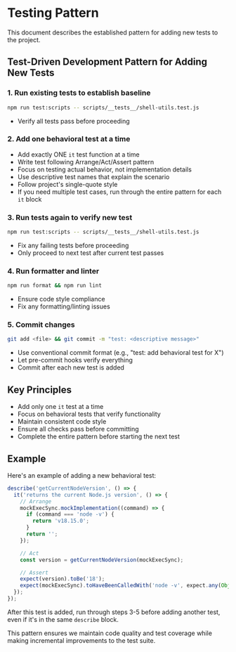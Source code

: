 # Testing Pattern

This document describes the established pattern for adding new tests to the project.

## Test-Driven Development Pattern for Adding New Tests

### 1. Run existing tests to establish baseline

```bash
npm run test:scripts -- scripts/__tests__/shell-utils.test.js
```

- Verify all tests pass before proceeding

### 2. Add one behavioral test at a time

- Add exactly ONE `it` test function at a time
- Write test following Arrange/Act/Assert pattern
- Focus on testing actual behavior, not implementation details
- Use descriptive test names that explain the scenario
- Follow project's single-quote style
- If you need multiple test cases, run through the entire pattern for each `it` block

### 3. Run tests again to verify new test

```bash
npm run test:scripts -- scripts/__tests__/shell-utils.test.js
```

- Fix any failing tests before proceeding
- Only proceed to next test after current test passes

### 4. Run formatter and linter

```bash
npm run format && npm run lint
```

- Ensure code style compliance
- Fix any formatting/linting issues

### 5. Commit changes

```bash
git add <file> && git commit -m "test: <descriptive message>"
```

- Use conventional commit format (e.g., "test: add behavioral test for X")
- Let pre-commit hooks verify everything
- Commit after each new test is added

## Key Principles

- Add only one `it` test at a time
- Focus on behavioral tests that verify functionality
- Maintain consistent code style
- Ensure all checks pass before committing
- Complete the entire pattern before starting the next test

## Example

Here's an example of adding a new behavioral test:

```javascript
describe('getCurrentNodeVersion', () => {
  it('returns the current Node.js version', () => {
    // Arrange
    mockExecSync.mockImplementation((command) => {
      if (command === 'node -v') {
        return 'v18.15.0';
      }
      return '';
    });

    // Act
    const version = getCurrentNodeVersion(mockExecSync);

    // Assert
    expect(version).toBe('18');
    expect(mockExecSync).toHaveBeenCalledWith('node -v', expect.any(Object));
  });
});
```

After this test is added, run through steps 3-5 before adding another test, even if it's in the same `describe` block.

This pattern ensures we maintain code quality and test coverage while making incremental improvements to the test suite.
